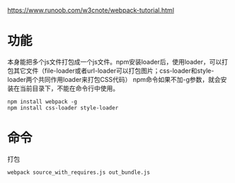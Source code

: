 https://www.runoob.com/w3cnote/webpack-tutorial.html

# 功能
本身能把多个js文件打包成一个js文件。npm安装loader后，使用loader，可以打包其它文件（file-loader或者url-loader可以打包图片；css-loader和style-loader两个共同作用loader来打包CSS代码）
npm命令如果不加-g参数，就会安装在当前目录下，不能在命令行中使用。
```
npm install webpack -g
npm install css-loader style-loader

```
# 命令
打包
```
webpack source_with_requires.js out_bundle.js
```
